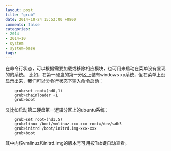 ```yaml
---
layout: post
title: "grub"
date: 2014-10-24 15:53:00 +0800
comments: false
categories:
- 2014
- 2014~10
- system
- system~base
tags:
---
```

在命令行状态，可以根据需要加载或移除相应模块，也可用来启动在菜单没有显现的的系统。
比如，在第一硬盘的第一分区上装有windows xp系统，但在菜单上没显示出来，我们可以命令行状态下输入命令启动：
```
	grub>set root=(hd0,1)
	grub>chainloader +1
	grub>boot
```
又比如启动第二硬盘第一逻辑分区上的ubuntu系统：
```
	grub>set root=(hd1,5)
	grub>linux /boot/vmlinuz-xxx-xxx root=/dev/sdb5
	grub>initrd /boot/initrd.img-xxx-xxx
	grub>boot
```
其中内核vmlinuz和initrd.img的版本号可用按Tab键自动查看。
